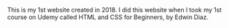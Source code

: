 This is my 1st website created in 2018.
I did this website when I took my 1st course on Udemy called HTML and CSS for Beginners, by Edwin Diaz. 

